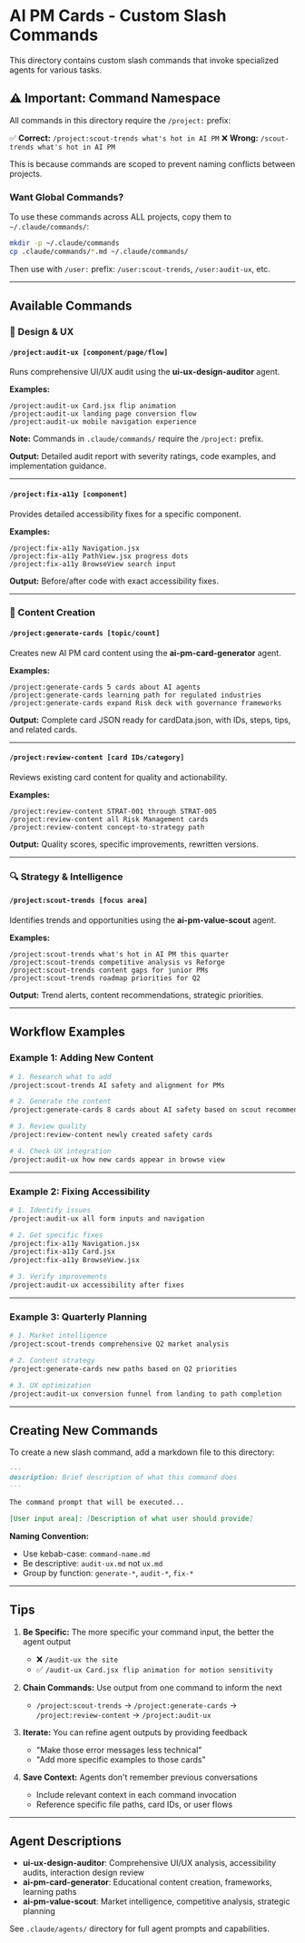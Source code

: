 # AI PM Cards - Custom Slash Commands

This directory contains custom slash commands that invoke specialized agents for various tasks.

## ⚠️ Important: Command Namespace

All commands in this directory require the `/project:` prefix:

✅ **Correct:** `/project:scout-trends what's hot in AI PM`
❌ **Wrong:** `/scout-trends what's hot in AI PM`

This is because commands are scoped to prevent naming conflicts between projects.

### Want Global Commands?

To use these commands across ALL projects, copy them to `~/.claude/commands/`:

```bash
mkdir -p ~/.claude/commands
cp .claude/commands/*.md ~/.claude/commands/
```

Then use with `/user:` prefix: `/user:scout-trends`, `/user:audit-ux`, etc.

---

## Available Commands

### 🎨 Design & UX

#### `/project:audit-ux [component/page/flow]`
Runs comprehensive UI/UX audit using the **ui-ux-design-auditor** agent.

**Examples:**
```
/project:audit-ux Card.jsx flip animation
/project:audit-ux landing page conversion flow
/project:audit-ux mobile navigation experience
```

**Note:** Commands in `.claude/commands/` require the `/project:` prefix.

**Output:** Detailed audit report with severity ratings, code examples, and implementation guidance.

---

#### `/project:fix-a11y [component]`
Provides detailed accessibility fixes for a specific component.

**Examples:**
```
/project:fix-a11y Navigation.jsx
/project:fix-a11y PathView.jsx progress dots
/project:fix-a11y BrowseView search input
```

**Output:** Before/after code with exact accessibility fixes.

---

### 📝 Content Creation

#### `/project:generate-cards [topic/count]`
Creates new AI PM card content using the **ai-pm-card-generator** agent.

**Examples:**
```
/project:generate-cards 5 cards about AI agents
/project:generate-cards learning path for regulated industries
/project:generate-cards expand Risk deck with governance frameworks
```

**Output:** Complete card JSON ready for cardData.json, with IDs, steps, tips, and related cards.

---

#### `/project:review-content [card IDs/category]`
Reviews existing card content for quality and actionability.

**Examples:**
```
/project:review-content STRAT-001 through STRAT-005
/project:review-content all Risk Management cards
/project:review-content concept-to-strategy path
```

**Output:** Quality scores, specific improvements, rewritten versions.

---

### 🔍 Strategy & Intelligence

#### `/project:scout-trends [focus area]`
Identifies trends and opportunities using the **ai-pm-value-scout** agent.

**Examples:**
```
/project:scout-trends what's hot in AI PM this quarter
/project:scout-trends competitive analysis vs Reforge
/project:scout-trends content gaps for junior PMs
/project:scout-trends roadmap priorities for Q2
```

**Output:** Trend alerts, content recommendations, strategic priorities.

---

## Workflow Examples

### Example 1: Adding New Content
```bash
# 1. Research what to add
/project:scout-trends AI safety and alignment for PMs

# 2. Generate the content
/project:generate-cards 8 cards about AI safety based on scout recommendations

# 3. Review quality
/project:review-content newly created safety cards

# 4. Check UX integration
/project:audit-ux how new cards appear in browse view
```

---

### Example 2: Fixing Accessibility
```bash
# 1. Identify issues
/project:audit-ux all form inputs and navigation

# 2. Get specific fixes
/project:fix-a11y Navigation.jsx
/project:fix-a11y Card.jsx
/project:fix-a11y BrowseView.jsx

# 3. Verify improvements
/project:audit-ux accessibility after fixes
```

---

### Example 3: Quarterly Planning
```bash
# 1. Market intelligence
/project:scout-trends comprehensive Q2 market analysis

# 2. Content strategy
/project:generate-cards new paths based on Q2 priorities

# 3. UX optimization
/project:audit-ux conversion funnel from landing to path completion
```

---

## Creating New Commands

To create a new slash command, add a markdown file to this directory:

```markdown
---
description: Brief description of what this command does
---

The command prompt that will be executed...

[User input area]: [Description of what user should provide]
```

**Naming Convention:**
- Use kebab-case: `command-name.md`
- Be descriptive: `audit-ux.md` not `ux.md`
- Group by function: `generate-*`, `audit-*`, `fix-*`

---

## Tips

1. **Be Specific:** The more specific your command input, the better the agent output
   - ❌ `/audit-ux the site`
   - ✅ `/audit-ux Card.jsx flip animation for motion sensitivity`

2. **Chain Commands:** Use output from one command to inform the next
   - `/project:scout-trends` → `/project:generate-cards` → `/project:review-content` → `/project:audit-ux`

3. **Iterate:** You can refine agent outputs by providing feedback
   - "Make those error messages less technical"
   - "Add more specific examples to those cards"

4. **Save Context:** Agents don't remember previous conversations
   - Include relevant context in each command invocation
   - Reference specific file paths, card IDs, or user flows

---

## Agent Descriptions

- **ui-ux-design-auditor**: Comprehensive UI/UX analysis, accessibility audits, interaction design review
- **ai-pm-card-generator**: Educational content creation, frameworks, learning paths
- **ai-pm-value-scout**: Market intelligence, competitive analysis, strategic planning

See `.claude/agents/` directory for full agent prompts and capabilities.
